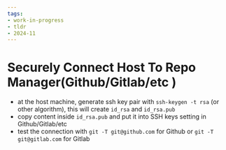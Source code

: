 ```yaml
---
tags:
- work-in-progress
- tldr
- 2024-11
---
```


# Securely Connect Host To Repo Manager(Github/Gitlab/etc )

- at the host machine, generate ssh key pair with `ssh-keygen -t rsa` (or other algorithm), this will create `id_rsa` and `id_rsa.pub`
- copy content inside `id_rsa.pub` and put it into SSH keys setting in Github/Gitlab/etc
- test the connection with `git -T git@github.com` for Github or `git -T git@gitlab.com` for Gitlab